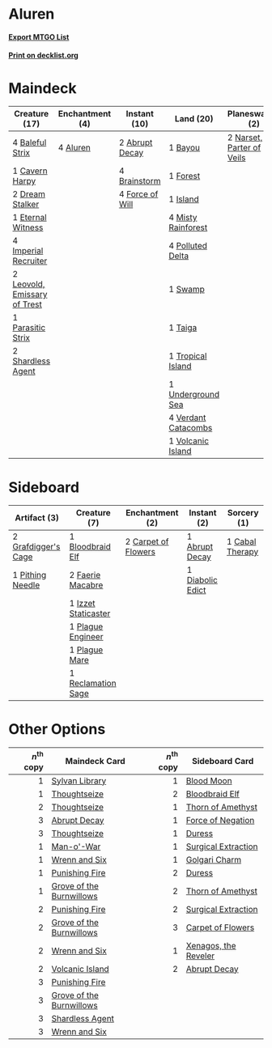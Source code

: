 # Aluren

#### [Export MTGO List](../collection/Aluren/Aluren.txt)
#### [Print on decklist.org](http://decklist.org/?deckmain=2%09Abrupt%20Decay%0A4%09Aluren%0A4%09Baleful%20Strix%0A1%09Bayou%0A4%09Brainstorm%0A3%09Cabal%20Therapy%0A1%09Cavern%20Harpy%0A2%09Dream%20Stalker%0A1%09Eternal%20Witness%0A4%09Force%20of%20Will%0A1%09Forest%0A4%09Imperial%20Recruiter%0A1%09Island%0A2%09Leovold,%20Emissary%20of%20Trest%0A4%09Misty%20Rainforest%0A2%09Narset,%20Parter%20of%20Veils%0A1%09Parasitic%20Strix%0A4%09Polluted%20Delta%0A4%09Ponder%0A2%09Shardless%20Agent%0A1%09Swamp%0A1%09Taiga%0A1%09Tropical%20Island%0A1%09Underground%20Sea%0A4%09Verdant%20Catacombs%0A1%09Volcanic%20Island&deckside=1%09Abrupt%20Decay%0A1%09Bloodbraid%20Elf%0A1%09Cabal%20Therapy%0A2%09Carpet%20of%20Flowers%0A1%09Diabolic%20Edict%0A2%09Faerie%20Macabre%0A2%09Grafdigger's%20Cage%0A1%09Izzet%20Staticaster%0A1%09Pithing%20Needle%0A1%09Plague%20Engineer%0A1%09Plague%20Mare%0A1%09Reclamation%20Sage)
# Maindeck

|                                             Creature (17)                                             |                                 Enchantment (4)                                 |                                      Instant (10)                                       |                                          Land (20)                                           |                                          Planeswalker (2)                                          |                                       Sorcery (7)                                        |
|-------------------------------------------------------------------------------------------------------|---------------------------------------------------------------------------------|-----------------------------------------------------------------------------------------|----------------------------------------------------------------------------------------------|----------------------------------------------------------------------------------------------------|------------------------------------------------------------------------------------------|
|4 [Baleful Strix](http://gatherer.wizards.com/Pages/Card/Details.aspx?multiverseid=376260)             |4 [Aluren](http://gatherer.wizards.com/Pages/Card/Details.aspx?multiverseid=4747)|2 [Abrupt Decay](http://gatherer.wizards.com/Pages/Card/Details.aspx?multiverseid=456061)|1 [Bayou](http://gatherer.wizards.com/Pages/Card/Details.aspx?multiverseid=879)               |2 [Narset, Parter of Veils](http://gatherer.wizards.com/Pages/Card/Details.aspx?multiverseid=460988)|3 [Cabal Therapy](http://gatherer.wizards.com/Pages/Card/Details.aspx?multiverseid=413625)|
|1 [Cavern Harpy](http://gatherer.wizards.com/Pages/Card/Details.aspx?multiverseid=25926)               |                                                                                 |4 [Brainstorm](http://gatherer.wizards.com/Pages/Card/Details.aspx?multiverseid=3897)    |1 [Forest](http://gatherer.wizards.com/Pages/Card/Details.aspx?multiverseid=439860)           |                                                                                                    |4 [Ponder](http://gatherer.wizards.com/Pages/Card/Details.aspx?multiverseid=451051)       |
|2 [Dream Stalker](http://gatherer.wizards.com/Pages/Card/Details.aspx?multiverseid=380210)             |                                                                                 |4 [Force of Will](http://gatherer.wizards.com/Pages/Card/Details.aspx?multiverseid=3107) |1 [Island](http://gatherer.wizards.com/Pages/Card/Details.aspx?multiverseid=439857)           |                                                                                                    |                                                                                          |
|1 [Eternal Witness](http://gatherer.wizards.com/Pages/Card/Details.aspx?multiverseid=51628)            |                                                                                 |                                                                                         |4 [Misty Rainforest](http://gatherer.wizards.com/Pages/Card/Details.aspx?multiverseid=405102) |                                                                                                    |                                                                                          |
|4 [Imperial Recruiter](http://gatherer.wizards.com/Pages/Card/Details.aspx?multiverseid=442125)        |                                                                                 |                                                                                         |4 [Polluted Delta](http://gatherer.wizards.com/Pages/Card/Details.aspx?multiverseid=405104)   |                                                                                                    |                                                                                          |
|2 [Leovold, Emissary of Trest](http://gatherer.wizards.com/Pages/Card/Details.aspx?multiverseid=416834)|                                                                                 |                                                                                         |1 [Swamp](http://gatherer.wizards.com/Pages/Card/Details.aspx?multiverseid=439858)            |                                                                                                    |                                                                                          |
|1 [Parasitic Strix](http://gatherer.wizards.com/Pages/Card/Details.aspx?multiverseid=175021)           |                                                                                 |                                                                                         |1 [Taiga](http://gatherer.wizards.com/Pages/Card/Details.aspx?multiverseid=883)               |                                                                                                    |                                                                                          |
|2 [Shardless Agent](http://gatherer.wizards.com/Pages/Card/Details.aspx?multiverseid=413748)           |                                                                                 |                                                                                         |1 [Tropical Island](http://gatherer.wizards.com/Pages/Card/Details.aspx?multiverseid=884)     |                                                                                                    |                                                                                          |
|                                                                                                       |                                                                                 |                                                                                         |1 [Underground Sea](http://gatherer.wizards.com/Pages/Card/Details.aspx?multiverseid=886)     |                                                                                                    |                                                                                          |
|                                                                                                       |                                                                                 |                                                                                         |4 [Verdant Catacombs](http://gatherer.wizards.com/Pages/Card/Details.aspx?multiverseid=405113)|                                                                                                    |                                                                                          |
|                                                                                                       |                                                                                 |                                                                                         |1 [Volcanic Island](http://gatherer.wizards.com/Pages/Card/Details.aspx?multiverseid=887)     |                                                                                                    |                                                                                          |


# Sideboard

|                                         Artifact (3)                                         |                                         Creature (7)                                         |                                      Enchantment (2)                                       |                                        Instant (2)                                        |                                       Sorcery (1)                                        |
|----------------------------------------------------------------------------------------------|----------------------------------------------------------------------------------------------|--------------------------------------------------------------------------------------------|-------------------------------------------------------------------------------------------|------------------------------------------------------------------------------------------|
|2 [Grafdigger's Cage](http://gatherer.wizards.com/Pages/Card/Details.aspx?multiverseid=278452)|1 [Bloodbraid Elf](http://gatherer.wizards.com/Pages/Card/Details.aspx?multiverseid=185053)   |2 [Carpet of Flowers](http://gatherer.wizards.com/Pages/Card/Details.aspx?multiverseid=5858)|1 [Abrupt Decay](http://gatherer.wizards.com/Pages/Card/Details.aspx?multiverseid=456061)  |1 [Cabal Therapy](http://gatherer.wizards.com/Pages/Card/Details.aspx?multiverseid=413625)|
|1 [Pithing Needle](http://gatherer.wizards.com/Pages/Card/Details.aspx?multiverseid=129526)   |2 [Faerie Macabre](http://gatherer.wizards.com/Pages/Card/Details.aspx?multiverseid=201822)   |                                                                                            |1 [Diabolic Edict](http://gatherer.wizards.com/Pages/Card/Details.aspx?multiverseid=442074)|                                                                                          |
|                                                                                              |1 [Izzet Staticaster](http://gatherer.wizards.com/Pages/Card/Details.aspx?multiverseid=253638)|                                                                                            |                                                                                           |                                                                                          |
|                                                                                              |1 [Plague Engineer](http://gatherer.wizards.com/Pages/Card/Details.aspx?multiverseid=464049)  |                                                                                            |                                                                                           |                                                                                          |
|                                                                                              |1 [Plague Mare](http://gatherer.wizards.com/Pages/Card/Details.aspx?multiverseid=447250)      |                                                                                            |                                                                                           |                                                                                          |
|                                                                                              |1 [Reclamation Sage](http://gatherer.wizards.com/Pages/Card/Details.aspx?multiverseid=389651) |                                                                                            |                                                                                           |                                                                                          |


# Other Options

|*n*<sup>th</sup> copy|                                           Maindeck Card                                           |*n*<sup>th</sup> copy|                                        Sideboard Card                                         |
|--------------------:|---------------------------------------------------------------------------------------------------|--------------------:|-----------------------------------------------------------------------------------------------|
|                    1|[Sylvan Library](http://gatherer.wizards.com/Pages/Card/Details.aspx?multiverseid=2240)            |                    1|[Blood Moon](http://gatherer.wizards.com/Pages/Card/Details.aspx?multiverseid=45386)           |
|                    1|[Thoughtseize](http://gatherer.wizards.com/Pages/Card/Details.aspx?multiverseid=438676)            |                    2|[Bloodbraid Elf](http://gatherer.wizards.com/Pages/Card/Details.aspx?multiverseid=185053)      |
|                    2|[Thoughtseize](http://gatherer.wizards.com/Pages/Card/Details.aspx?multiverseid=438676)            |                    1|[Thorn of Amethyst](http://gatherer.wizards.com/Pages/Card/Details.aspx?multiverseid=140166)   |
|                    3|[Abrupt Decay](http://gatherer.wizards.com/Pages/Card/Details.aspx?multiverseid=456061)            |                    1|[Force of Negation](http://gatherer.wizards.com/Pages/Card/Details.aspx?multiverseid=464001)   |
|                    3|[Thoughtseize](http://gatherer.wizards.com/Pages/Card/Details.aspx?multiverseid=438676)            |                    1|[Duress](http://gatherer.wizards.com/Pages/Card/Details.aspx?multiverseid=14557)               |
|                    1|[Man-o'-War](http://gatherer.wizards.com/Pages/Card/Details.aspx?multiverseid=442053)              |                    1|[Surgical Extraction](http://gatherer.wizards.com/Pages/Card/Details.aspx?multiverseid=397706) |
|                    1|[Wrenn and Six](http://gatherer.wizards.com/Pages/Card/Details.aspx?multiverseid=464166)           |                    1|[Golgari Charm](http://gatherer.wizards.com/Pages/Card/Details.aspx?multiverseid=405245)       |
|                    1|[Punishing Fire](http://gatherer.wizards.com/Pages/Card/Details.aspx?multiverseid=247550)          |                    2|[Duress](http://gatherer.wizards.com/Pages/Card/Details.aspx?multiverseid=14557)               |
|                    1|[Grove of the Burnwillows](http://gatherer.wizards.com/Pages/Card/Details.aspx?multiverseid=130595)|                    2|[Thorn of Amethyst](http://gatherer.wizards.com/Pages/Card/Details.aspx?multiverseid=140166)   |
|                    2|[Punishing Fire](http://gatherer.wizards.com/Pages/Card/Details.aspx?multiverseid=247550)          |                    2|[Surgical Extraction](http://gatherer.wizards.com/Pages/Card/Details.aspx?multiverseid=397706) |
|                    2|[Grove of the Burnwillows](http://gatherer.wizards.com/Pages/Card/Details.aspx?multiverseid=130595)|                    3|[Carpet of Flowers](http://gatherer.wizards.com/Pages/Card/Details.aspx?multiverseid=5858)     |
|                    2|[Wrenn and Six](http://gatherer.wizards.com/Pages/Card/Details.aspx?multiverseid=464166)           |                    1|[Xenagos, the Reveler](http://gatherer.wizards.com/Pages/Card/Details.aspx?multiverseid=373502)|
|                    2|[Volcanic Island](http://gatherer.wizards.com/Pages/Card/Details.aspx?multiverseid=887)            |                    2|[Abrupt Decay](http://gatherer.wizards.com/Pages/Card/Details.aspx?multiverseid=456061)        |
|                    3|[Punishing Fire](http://gatherer.wizards.com/Pages/Card/Details.aspx?multiverseid=247550)          |                     |                                                                                               |
|                    3|[Grove of the Burnwillows](http://gatherer.wizards.com/Pages/Card/Details.aspx?multiverseid=130595)|                     |                                                                                               |
|                    3|[Shardless Agent](http://gatherer.wizards.com/Pages/Card/Details.aspx?multiverseid=413748)         |                     |                                                                                               |
|                    3|[Wrenn and Six](http://gatherer.wizards.com/Pages/Card/Details.aspx?multiverseid=464166)           |                     |                                                                                               |

